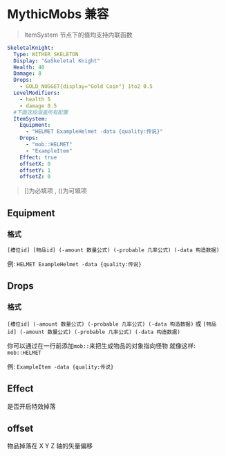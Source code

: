 # MythicMobs 兼容

> ItemSystem 节点下的值均支持内联函数

```yaml
SkeletalKnight:
  Type: WITHER_SKELETON
  Display: "&aSkeletal Knight"
  Health: 40
  Damage: 8
  Drops:
    - GOLD_NUGGET{display="Gold Coin"} 1to2 0.5
  LevelModifiers:
    - health 5
    - damage 0.5
  #下面这段涵盖所有配置
  ItemSystem:
    Equipment:
      - "HELMET ExampleHelmet -data {quality:传说}"
    Drops:
      - "mob::HELMET"
      - "ExampleItem"
    Effect: true
    offsetX: 0
    offsetY: 1
    offsetZ: 0
```

> []为必填项 , ()为可填项

## Equipment

### 格式

`[槽位id] [物品id] (-amount 数量公式) (-probable 几率公式) (-data 构造数据)`

例:
`HELMET ExampleHelmet -data {quality:传说}`

## Drops

### 格式

`[槽位id] (-amount 数量公式) (-probable 几率公式) (-data 构造数据)`
或
`[物品id] (-amount 数量公式) (-probable 几率公式) (-data 构造数据)`

你可以通过在一行前添加`mob::`来把生成物品的对象指向怪物
就像这样:
`mob::HELMET`

例:
`ExampleItem -data {quality:传说}`

## Effect

是否开启特效掉落

## offset

物品掉落在 X Y Z 轴的矢量偏移
